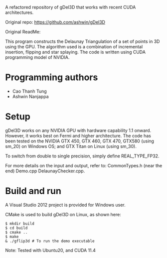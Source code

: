 A refactored repository of gDel3D that works with recent CUDA architectures.

Original repo: https://github.com/ashwin/gDel3D

Original ReadMe:

This program constructs the Delaunay Triangulation of a set of points in 3D 
using the GPU. The algorithm used is a combination of incremental insertion, 
flipping and star splaying. The code is written using CUDA programming model 
of NVIDIA. 

Programming authors
===================

- Cao Thanh Tung
- Ashwin Nanjappa

Setup
=====

gDel3D works on any NVIDIA GPU with hardware capability 1.1 onward. However, 
it works best on Fermi and higher architecture. The code has been tested on 
the NVIDIA GTX 450, GTX 460, GTX 470, GTX580 (using sm_20) on Windows OS; 
and GTX Titan on Linux (using sm_30). 

To switch from double to single precision, simply define REAL_TYPE_FP32. 

For more details on the input and output, refer to: 
	CommonTypes.h 	(near the end)
	Demo.cpp 
	DelaunayChecker.cpp. 


Build and run
=====

A Visual Studio 2012 project is provided for Windows user. 

CMake is used to build gDel3D on Linux, as shown here:

    $ mkdir build
    $ cd build
    $ cmake ..
    $ make
    & ./gflip3d # To run the demo executable

Note: Tested with Ubuntu20, and CUDA 11.4
